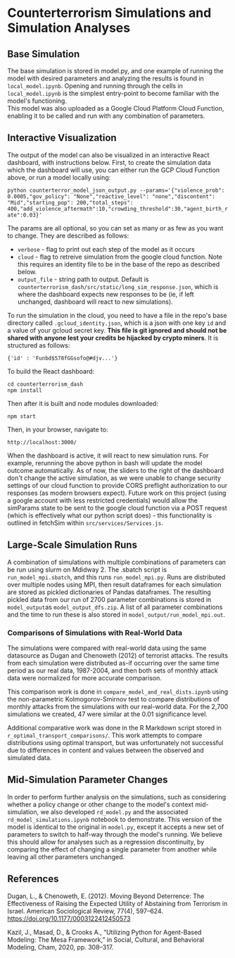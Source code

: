 # Counterterrorism Simulations and Simulation Analyses

## Base Simulation

The base simulation is stored in model.py, and one example of running the model with desired parameters and analyzing the results is found in `local_model.ipynb`. Opening and running through the cells in `local_model.ipynb` is the simplest entry-point to become familiar with the model's functioning.  
This model was also uploaded as a Google Cloud Platform Cloud Function, enabling it to be called and run with any combination of parameters. 


## Interactive Visualization

The output of the model can also be visualized in an interactive React dashboard, with instructions below. First, to create the simulation data which the dashboard will use, you can either run the GCP Cloud Function above, or run a model locally using:  
  
`python counterterror_model_json_output.py --params='{"violence_prob": 0.0005,"gov_policy": "None","reactive_level": "none","discontent": "Mid","starting_pop": 200,"total_steps": 400,"add_violence_aftermath":10,"crowding_threshold":30,"agent_birth_rate":0.03}'`

The params are all optional, so you can set as many or as few as you want to change. They are described as follows:
 - `verbose` - flag to print out each step of the model as it occurs
 - `cloud` - flag to retreive simulation from the google cloud function. Note this requires an identity file to be in the base of the repo as described below.
 - `output_file` - string path to output. Default is `counterterrorism_dash/src/static/long_sim_response.json`, which is where the dashboard expects new responses to be (ie, if left unchanged, dashboard will react to new simulations).

To run the simulation in the cloud, you need to have a file in the repo's base directory called `.gcloud_identity.json`, which is a json with one key `id` and a value of your gcloud secret key. **This file is git ignored and should not be shared with anyone lest your credits be hijacked by crypto miners**. It is structured as follows:

```
{'id' : 'Funbd$578fGGsofo@#djv...'}
```

To build the React dashboard:

```
cd counterterrorism_dash
npm install
```

Then after it is built and node modules downloaded:
```
npm start
```

Then, in your browser, navigate to:
```
http://localhost:3000/
```

When the dashboard is active, it will react to new simulation runs. For example, rerunning the above python in bash
will update the model outcome automatically. As of now, the sliders to the right of the dashboard don't change the active simulation, as we were unable to change security settings of our cloud function to provide CORS preflight authorization to our responses (as modern browsers expect). Future work on this project (using a google account with less restricted credentials) would allow the simParams state to be sent to the google cloud function via a POST request (which is effectively what our python script does) - this functionality is outlined in fetchSim within `src/services/Services.js`.

## Large-Scale Simulation Runs

A combination of simulations with multiple combinations of parameters can be run using slurm on Mdidway 2. The .sbatch script is `run_model_mpi.sbatch`, and this runs `run_model_mpi.py`. Runs are distributed over multiple nodes using MPI, then result dataframes for each simulation are stored as pickled dictionaries of Pandas dataframes. The resulting pickled data from our run of 2700 parameter combinations is stored in `model_output`as `model_output_dfs.zip`. A list of all parameter combinations and the time to run these is also stored in `model_output/run_model_mpi.out`. 

### Comparisons of Simulations with Real-World Data

The simulations were compared with real-world data using the same datasource as Dugan and Chenoweth (2012) of terrorist attacks. The results from each simulation were distributed as-if occurring over the same time period as our real data, 1987-2004, and then both sets of monthly attack data were normalized for more accurate comparison.  
  
This comparison work is done in `compare_model_and_real_dists.ipynb` using the non-parametric Kolmogorov-Smirnov test to compare distributions of monthly attacks from the simulations with our real-world data. For the 2,700 simulations we created, 47 were similar at the 0.01 significance level.  

Additional comparative work was done in the R Markdown script stored in `r_optimal_transport_comparisons/`. This work attempts to compare distributions using optimal transport, but was unfortunately not successful due to differences in content and values between the observed and simulated data.  

## Mid-Simulation Parameter Changes

In order to perform further analysis on the simulations, such as considering whether a policy change or other change to the model's context mid-simulation, we also developed `rd_model.py` and the associated `rd_model_simulations.ipynb` notebook to demonstrate. This version of the model is identical to the original in `model.py`, except it accepts a new set of parameters to switch to half-way through the model's running. We believe this should allow for analyses such as a regression discontinuity, by comparing the effect of changing a single parameter from another while leaving all other parameters unchanged. 


## References

Dugan, L., & Chenoweth, E. (2012). Moving Beyond Deterrence: The Effectiveness of Raising the Expected Utility of Abstaining from Terrorism in Israel. American Sociological Review, 77(4), 597–624. https://doi.org/10.1177/0003122412450573

Kazil, J., Masad, D., & Crooks A., “Utilizing Python for Agent-Based Modeling: The Mesa Framework,” in Social, Cultural, and Behavioral Modeling, Cham, 2020, pp. 308–317.



